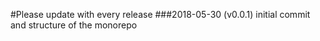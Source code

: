 #Please update with every release
###2018-05-30 (v0.0.1)
initial commit and structure of the monorepo